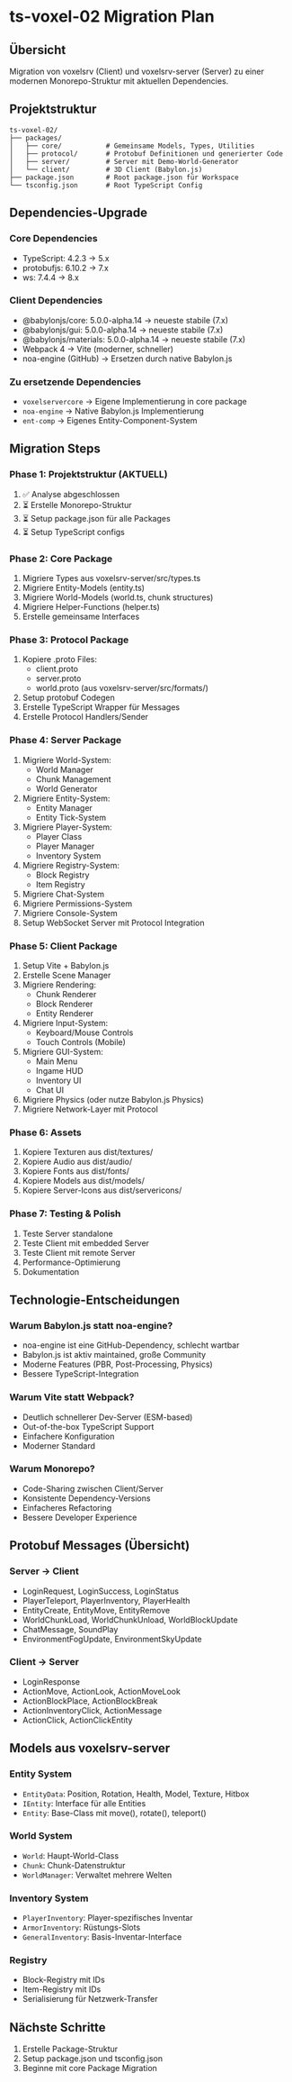 # ts-voxel-02 Migration Plan

## Übersicht
Migration von voxelsrv (Client) und voxelsrv-server (Server) zu einer modernen Monorepo-Struktur mit aktuellen Dependencies.

## Projektstruktur

```
ts-voxel-02/
├── packages/
│   ├── core/           # Gemeinsame Models, Types, Utilities
│   ├── protocol/       # Protobuf Definitionen und generierter Code
│   ├── server/         # Server mit Demo-World-Generator
│   └── client/         # 3D Client (Babylon.js)
├── package.json        # Root package.json für Workspace
└── tsconfig.json       # Root TypeScript Config
```

## Dependencies-Upgrade

### Core Dependencies
- TypeScript: 4.2.3 → 5.x
- protobufjs: 6.10.2 → 7.x
- ws: 7.4.4 → 8.x

### Client Dependencies
- @babylonjs/core: 5.0.0-alpha.14 → neueste stabile (7.x)
- @babylonjs/gui: 5.0.0-alpha.14 → neueste stabile (7.x)
- @babylonjs/materials: 5.0.0-alpha.14 → neueste stabile (7.x)
- Webpack 4 → Vite (moderner, schneller)
- noa-engine (GitHub) → Ersetzen durch native Babylon.js

### Zu ersetzende Dependencies
- `voxelservercore` → Eigene Implementierung in core package
- `noa-engine` → Native Babylon.js Implementierung
- `ent-comp` → Eigenes Entity-Component-System

## Migration Steps

### Phase 1: Projektstruktur (AKTUELL)
1. ✅ Analyse abgeschlossen
2. ⏳ Erstelle Monorepo-Struktur
3. ⏳ Setup package.json für alle Packages
4. ⏳ Setup TypeScript configs

### Phase 2: Core Package
1. Migriere Types aus voxelsrv-server/src/types.ts
2. Migriere Entity-Models (entity.ts)
3. Migriere World-Models (world.ts, chunk structures)
4. Migriere Helper-Functions (helper.ts)
5. Erstelle gemeinsame Interfaces

### Phase 3: Protocol Package
1. Kopiere .proto Files:
   - client.proto
   - server.proto
   - world.proto (aus voxelsrv-server/src/formats/)
2. Setup protobuf Codegen
3. Erstelle TypeScript Wrapper für Messages
4. Erstelle Protocol Handlers/Sender

### Phase 4: Server Package
1. Migriere World-System:
   - World Manager
   - Chunk Management
   - World Generator
2. Migriere Entity-System:
   - Entity Manager
   - Entity Tick-System
3. Migriere Player-System:
   - Player Class
   - Player Manager
   - Inventory System
4. Migriere Registry-System:
   - Block Registry
   - Item Registry
5. Migriere Chat-System
6. Migriere Permissions-System
7. Migriere Console-System
8. Setup WebSocket Server mit Protocol Integration

### Phase 5: Client Package
1. Setup Vite + Babylon.js
2. Erstelle Scene Manager
3. Migriere Rendering:
   - Chunk Renderer
   - Block Renderer
   - Entity Renderer
4. Migriere Input-System:
   - Keyboard/Mouse Controls
   - Touch Controls (Mobile)
5. Migriere GUI-System:
   - Main Menu
   - Ingame HUD
   - Inventory UI
   - Chat UI
6. Migriere Physics (oder nutze Babylon.js Physics)
7. Migriere Network-Layer mit Protocol

### Phase 6: Assets
1. Kopiere Texturen aus dist/textures/
2. Kopiere Audio aus dist/audio/
3. Kopiere Fonts aus dist/fonts/
4. Kopiere Models aus dist/models/
5. Kopiere Server-Icons aus dist/servericons/

### Phase 7: Testing & Polish
1. Teste Server standalone
2. Teste Client mit embedded Server
3. Teste Client mit remote Server
4. Performance-Optimierung
5. Dokumentation

## Technologie-Entscheidungen

### Warum Babylon.js statt noa-engine?
- noa-engine ist eine GitHub-Dependency, schlecht wartbar
- Babylon.js ist aktiv maintained, große Community
- Moderne Features (PBR, Post-Processing, Physics)
- Bessere TypeScript-Integration

### Warum Vite statt Webpack?
- Deutlich schnellerer Dev-Server (ESM-based)
- Out-of-the-box TypeScript Support
- Einfachere Konfiguration
- Moderner Standard

### Warum Monorepo?
- Code-Sharing zwischen Client/Server
- Konsistente Dependency-Versions
- Einfacheres Refactoring
- Bessere Developer Experience

## Protobuf Messages (Übersicht)

### Server → Client
- LoginRequest, LoginSuccess, LoginStatus
- PlayerTeleport, PlayerInventory, PlayerHealth
- EntityCreate, EntityMove, EntityRemove
- WorldChunkLoad, WorldChunkUnload, WorldBlockUpdate
- ChatMessage, SoundPlay
- EnvironmentFogUpdate, EnvironmentSkyUpdate

### Client → Server
- LoginResponse
- ActionMove, ActionLook, ActionMoveLook
- ActionBlockPlace, ActionBlockBreak
- ActionInventoryClick, ActionMessage
- ActionClick, ActionClickEntity

## Models aus voxelsrv-server

### Entity System
- `EntityData`: Position, Rotation, Health, Model, Texture, Hitbox
- `IEntity`: Interface für alle Entities
- `Entity`: Base-Class mit move(), rotate(), teleport()

### World System
- `World`: Haupt-World-Class
- `Chunk`: Chunk-Datenstruktur
- `WorldManager`: Verwaltet mehrere Welten

### Inventory System
- `PlayerInventory`: Player-spezifisches Inventar
- `ArmorInventory`: Rüstungs-Slots
- `GeneralInventory`: Basis-Inventar-Interface

### Registry
- Block-Registry mit IDs
- Item-Registry mit IDs
- Serialisierung für Netzwerk-Transfer

## Nächste Schritte
1. Erstelle Package-Struktur
2. Setup package.json und tsconfig.json
3. Beginne mit core Package Migration
